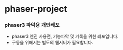# phaser-project
### phaser3 파악용 개인레포

- phaser3 엔진 사용전, 기능파악 및 기록을 위한 레포입니다.
- 구동을 위해서는 별도의 웹서버가 필요합니다.
